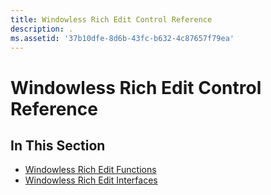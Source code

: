 ```yaml
---
title: Windowless Rich Edit Control Reference
description: .
ms.assetid: '37b10dfe-8d6b-43fc-b632-4c87657f79ea'
---
```


# Windowless Rich Edit Control Reference

## In This Section

-   [Windowless Rich Edit Functions](bumper-windowless-rich-edit-control-reference-functions.md)
-   [Windowless Rich Edit Interfaces](bumper-windowless-rich-edit-control-reference-interfaces.md)

 

 




